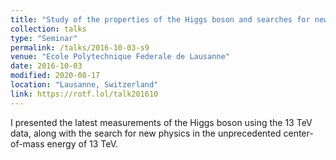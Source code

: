 ```yaml
---
title: "Study of the properties of the Higgs boson and searches for new physics with the Higgs boson at ATLAS using 13 TeV data"
collection: talks
type: "Seminar"
permalink: /talks/2016-10-03-s9
venue: "Ecole Polytechnique Federale de Lausanne"
date: 2016-10-03
modified: 2020-08-17
location: "Lausanne, Switzerland"
link: https://rotf.lol/talk201610
---
```


I presented the latest measurements of the Higgs boson using the 13 TeV data, along with the search for new physics in the unprecedented center-of-mass energy of 13 TeV.

